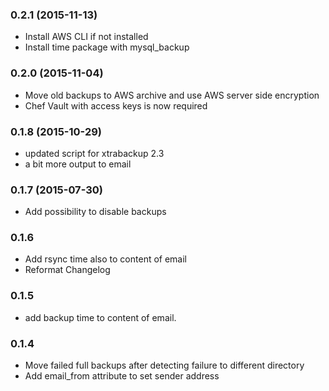 ### 0.2.1 (2015-11-13)
- Install AWS CLI if not installed
- Install time package with mysql_backup

### 0.2.0 (2015-11-04)
- Move old backups to AWS archive and use AWS server side encryption
- Chef Vault with access keys is now required

### 0.1.8 (2015-10-29)

- updated script for xtrabackup 2.3
- a bit more output to email

### 0.1.7 (2015-07-30)

- Add possibility to disable backups

### 0.1.6

- Add rsync time also to content of email
- Reformat Changelog

### 0.1.5

- add backup time to content of email.

### 0.1.4

- Move failed full backups after detecting failure to different directory
- Add email_from attribute to set sender address

